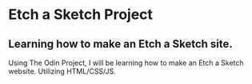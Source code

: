 # Etch a Sketch Project 

## Learning how to make an Etch a Sketch site.

Using The Odin Project, I will be learning how to make an Etch a Sketch website. Utilizing HTML/CSS/JS.